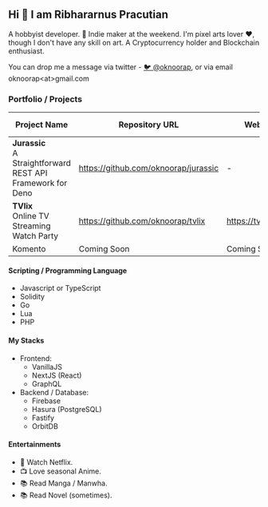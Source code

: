 ## Hi 👋 I am Ribhararnus Pracutian

A hobbyist developer. 🦄 Indie maker at the weekend. I'm pixel arts lover ❤️, though I don't have any skill on art. A Cryptocurrency holder and Blockchain enthusiast.

You can drop me a message via twitter - [🐦 @oknoorap](https://twitter.com/oknoorap), or via email oknoorap&lt;at&gt;gmail.com

### Portfolio / Projects

| Project Name | Repository URL | Website | Technology / Language |
|--|--|--|--|
| **Jurassic**<br/>A Straightforward REST API Framework for Deno | https://github.com/oknoorap/jurassic | - | Deno |
| **TVlix**<br/>Online TV Streaming Watch Party | https://github.com/oknoorap/tvlix | https://tvlix.online | NextJS |
| Komento | Coming Soon | Coming Soon | - |

#### Scripting / Programming Language
- Javascript or TypeScript
- Solidity
- Go
- Lua
- PHP

#### My Stacks
- Frontend:
  - VanillaJS
  - NextJS (React)
  - GraphQL
- Backend / Database:
  - Firebase
  - Hasura (PostgreSQL)
  - Fastify
  - OrbitDB

#### Entertainments
- 📱 Watch Netflix.
- 📺 Love seasonal Anime.
- 📚 Read Manga / Manwha.
- 📚 Read Novel (sometimes).
